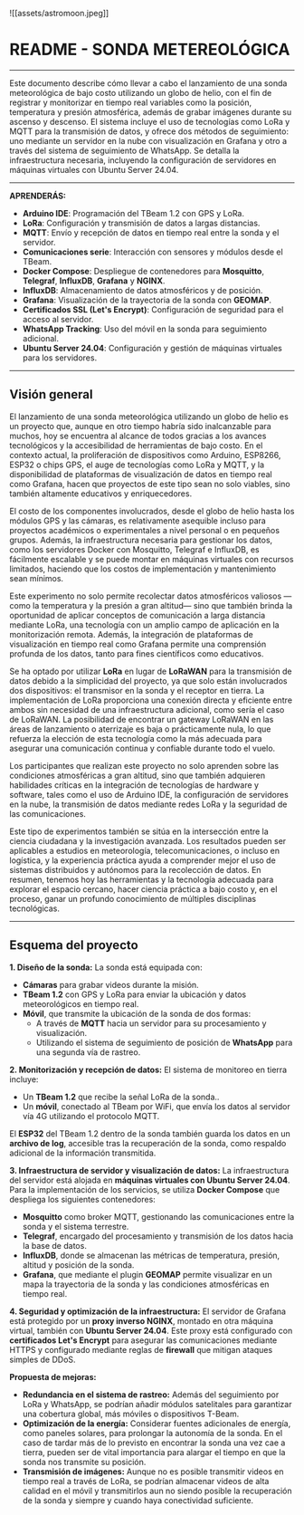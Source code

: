 ![[assets/astromoon.jpeg]]
# README - SONDA METEREOLÓGICA
---
Este documento describe cómo llevar a cabo el lanzamiento de una sonda meteorológica de bajo costo utilizando un globo de helio, con el fin de registrar y monitorizar en tiempo real variables como la posición, temperatura y presión atmosférica, además de grabar imágenes durante su ascenso y descenso. El sistema incluye el uso de tecnologías como LoRa y MQTT para la transmisión de datos, y ofrece dos métodos de seguimiento: uno mediante un servidor en la nube con visualización en Grafana y otro a través del sistema de seguimiento de WhatsApp. Se detalla la infraestructura necesaria, incluyendo la configuración de servidores en máquinas virtuales con Ubuntu Server 24.04.

---
**APRENDERÁS:**

- **Arduino IDE**: Programación del TBeam 1.2 con GPS y LoRa.
- **LoRa**: Configuración y transmisión de datos a largas distancias.
- **MQTT**: Envío y recepción de datos en tiempo real entre la sonda y el servidor.
- **Comunicaciones serie**: Interacción con sensores y módulos desde el TBeam.
- **Docker Compose**: Despliegue de contenedores para **Mosquitto**, **Telegraf**, **InfluxDB**, **Grafana** y **NGINX**.
- **InfluxDB**: Almacenamiento de datos atmosféricos y de posición.
- **Grafana**: Visualización de la trayectoria de la sonda con **GEOMAP**.
- **Certificados SSL (Let's Encrypt)**: Configuración de seguridad para el acceso al servidor.
- **WhatsApp Tracking**: Uso del móvil en la sonda para seguimiento adicional.
- **Ubuntu Server 24.04**: Configuración y gestión de máquinas virtuales para los servidores.

---
## Visión general

El lanzamiento de una sonda meteorológica utilizando un globo de helio es un proyecto que, aunque en otro tiempo habría sido inalcanzable para muchos, hoy se encuentra al alcance de todos gracias a los avances tecnológicos y la accesibilidad de herramientas de bajo costo. En el contexto actual, la proliferación de dispositivos como Arduino, ESP8266, ESP32 o chips GPS, el auge de tecnologías como LoRa y MQTT, y la disponibilidad de plataformas de visualización de datos en tiempo real como Grafana, hacen que proyectos de este tipo sean no solo viables, sino también altamente educativos y enriquecedores.

El costo de los componentes involucrados, desde el globo de helio hasta los módulos GPS y las cámaras, es relativamente asequible incluso para proyectos académicos o experimentales a nivel personal o en pequeños grupos. Además, la infraestructura necesaria para gestionar los datos, como los servidores Docker con Mosquitto, Telegraf e InfluxDB, es fácilmente escalable y se puede montar en máquinas virtuales con recursos limitados, haciendo que los costos de implementación y mantenimiento sean mínimos.

Este experimento no solo permite recolectar datos atmosféricos valiosos —como la temperatura y la presión a gran altitud— sino que también brinda la oportunidad de aplicar conceptos de comunicación a larga distancia mediante LoRa, una tecnología con un amplio campo de aplicación en la monitorización remota. Además, la integración de plataformas de visualización en tiempo real como Grafana permite una comprensión profunda de los datos, tanto para fines científicos como educativos.

Se ha optado por utilizar **LoRa** en lugar de **LoRaWAN** para la transmisión de datos debido a la simplicidad del proyecto, ya que solo están involucrados dos dispositivos: el transmisor en la sonda y el receptor en tierra. La implementación de LoRa proporciona una conexión directa y eficiente entre ambos sin necesidad de una infraestructura adicional, como sería el caso de LoRaWAN. La posibilidad de encontrar un gateway LoRaWAN en las áreas de lanzamiento o aterrizaje es baja o prácticamente nula, lo que refuerza la elección de esta tecnología como la más adecuada para asegurar una comunicación continua y confiable durante todo el vuelo.

Los participantes que realizan este proyecto no solo aprenden sobre las condiciones atmosféricas a gran altitud, sino que también adquieren habilidades críticas en la integración de tecnologías de hardware y software, tales como el uso de Arduino IDE, la configuración de servidores en la nube, la transmisión de datos mediante redes LoRa y la seguridad de las comunicaciones.

Este tipo de experimentos también se sitúa en la intersección entre la ciencia ciudadana y la investigación avanzada. Los resultados pueden ser aplicables a estudios en meteorología, telecomunicaciones, o incluso en logística, y la experiencia práctica ayuda a comprender mejor el uso de sistemas distribuidos y autónomos para la recolección de datos. En resumen, tenemos hoy las herramientas y la tecnología adecuada para explorar el espacio cercano, hacer ciencia práctica a bajo costo y, en el proceso, ganar un profundo conocimiento de múltiples disciplinas tecnológicas.

---
## Esquema del proyecto

**1. Diseño de la sonda:**
La sonda está equipada con:
- **Cámaras** para grabar videos durante la misión.
- **TBeam 1.2** con GPS y LoRa para enviar la ubicación y datos meteorológicos en tiempo real.
- **Móvil**, que transmite la ubicación de la sonda de dos formas:
  - A través de **MQTT** hacia un servidor para su procesamiento y visualización.
  - Utilizando el sistema de seguimiento de posición de **WhatsApp** para una segunda vía de rastreo.

**2. Monitorización y recepción de datos:**
El sistema de monitoreo en tierra incluye:
- Un **TBeam 1.2** que recibe la señal LoRa de la sonda..
- Un **móvil**, conectado al TBeam por WiFi, que envía los datos al servidor vía 4G utilizando el protocolo MQTT.

El **ESP32** del TBeam 1.2 dentro de la sonda también guarda los datos en un **archivo de log**, accesible tras la recuperación de la sonda, como respaldo adicional de la información transmitida.

**3. Infraestructura de servidor y visualización de datos:**
La infraestructura del servidor está alojada en **máquinas virtuales con Ubuntu Server 24.04**. Para la implementación de los servicios, se utiliza **Docker Compose** que despliega los siguientes contenedores:
- **Mosquitto** como broker MQTT, gestionando las comunicaciones entre la sonda y el sistema terrestre.
- **Telegraf**, encargado del procesamiento y transmisión de los datos hacia la base de datos.
- **InfluxDB**, donde se almacenan las métricas de temperatura, presión, altitud y posición de la sonda.
- **Grafana**, que mediante el plugin **GEOMAP** permite visualizar en un mapa la trayectoria de la sonda y las condiciones atmosféricas en tiempo real.

**4. Seguridad y optimización de la infraestructura:**
El servidor de Grafana está protegido por un **proxy inverso NGINX**, montado en otra máquina virtual, también con **Ubuntu Server 24.04**. Este proxy está configurado con **certificados Let's Encrypt** para asegurar las comunicaciones mediante HTTPS y configurado mediante reglas de **firewall** que mitigan ataques simples de DDoS.

**Propuesta de mejoras:**
- **Redundancia en el sistema de rastreo:** Además del seguimiento por LoRa y WhatsApp, se podrían añadir módulos satelitales para garantizar una cobertura global, más móviles o dispositivos T-Beam.
- **Optimización de la energía:** Considerar fuentes adicionales de energía, como paneles solares, para prolongar la autonomía de la sonda. En el caso de tardar más de lo previsto en encontrar la sonda una vez cae a tierra, pueden ser de vital importancia para alargar el tiempo en que la sonda nos transmite su posición.
- **Transmisión de imágenes:** Aunque no es posible transmitir videos en tiempo real a través de LoRa, se podrían almacenar videos de alta calidad en el móvil y transmitirlos aun no siendo posible la recuperación de la sonda  y siempre y cuando haya conectividad suficiente.

